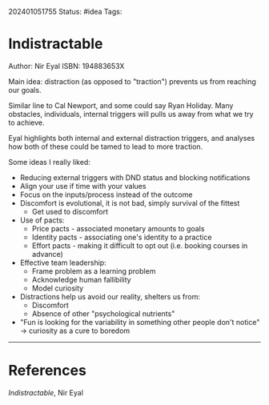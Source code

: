 
202401051755
Status: #idea
Tags: 

# Indistractable
Author: Nir Eyal
ISBN: 194883653X

Main idea: distraction (as opposed to "traction") prevents us from reaching our goals.

Similar line to Cal Newport, and some could say Ryan Holiday. Many obstacles, individuals, internal triggers will pulls us away from what we try to achieve.

Eyal highlights both internal and external distraction triggers, and analyses how both of these could be tamed to lead to more traction.

Some ideas I really liked:
- Reducing external triggers with DND status and blocking notifications
- Align your use if time with your values
- Focus on the inputs/process instead of the outcome
- Discomfort is evolutional, it is not bad, simply survival of the fittest
	- Get used to discomfort
- Use of pacts:
	- Price pacts - associated monetary amounts to goals
	- Identity pacts - associating one's identity to a practice
	- Effort pacts - making it difficult to opt out (i.e. booking courses in advance)
- Effective team leadership:
	- Frame problem as a learning problem
	- Acknowledge human fallibility
	- Model curiosity
- Distractions help us avoid our reality, shelters us from:
	- Discomfort
	- Absence of other "psychological nutrients"
- "Fun is looking for the variability in something other people don't notice" -> curiosity as a cure to boredom

___
# References
*Indistractable*, Nir Eyal